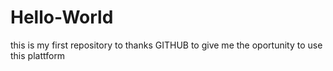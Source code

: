 # Hello-World
this is my first repository to thanks GITHUB to give me the oportunity to use this plattform
